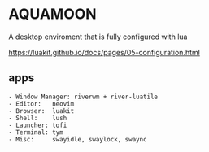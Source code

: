 # AQUAMOON
A desktop enviroment that is fully configured with lua

https://luakit.github.io/docs/pages/05-configuration.html

## apps
    - Window Manager: riverwm + river-luatile
    - Editor:   neovim
    - Browser:  luakit
    - Shell:    lush
    - Launcher: tofi
    - Terminal: tym
    - Misc:     swayidle, swaylock, swaync
